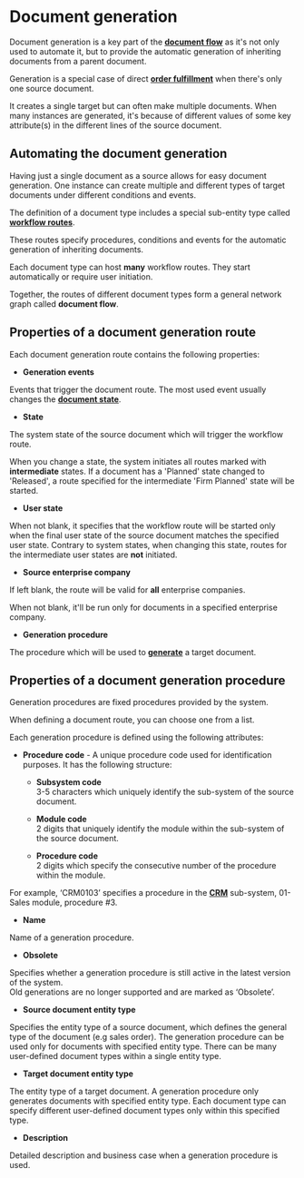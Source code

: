 # Document generation

Document generation is a key part of the **[document flow](index.md)** as it's not only used to automate it, but to provide the automatic generation of inheriting documents from a parent document.

Generation is a special case of direct **[order fulfillment](fulfillment.md)** when there's only one source document. 

It creates a single target but can often make multiple documents. When many instances are generated, it's because of different values of some key attribute(s) in the different lines of the source document.

## Automating the document generation

Having just a single document as a source allows for easy document generation. One instance can create multiple and different types of target documents under different conditions and events.

The definition of a document type includes a special sub-entity type called **[workflow routes](xref:Systems.Documents.Routes)**. 

These routes specify procedures, conditions and events for the automatic generation of inheriting documents. 

Each document type can host **many** workflow routes. They start automatically or require user initiation.

Together, the routes of different document types form a general network graph called **document flow**.

## Properties of a document generation route

Each document generation route contains the following properties:

- **Generation events**

Events that trigger the document route. The most used event usually changes the **[document state](~/concepts/documents/states.md)**.

- **State**

The system state of the source document which will trigger the workflow route. 

When you change a state, the system initiates all routes marked with **intermediate** states. If a document has a 'Planned' state changed to 'Released', a route specified for the intermediate 'Firm Planned' state will be started.

- **User state**

When not blank, it specifies that the workflow route will be started only when the final user state of the source document matches the specified user state. Contrary to system states, when changing this state, routes for the intermediate user states are **not** initiated.

- **Source enterprise company**

If left blank, the route will be valid for **all** enterprise companies. 

When not blank, it'll be run only for documents in a specified enterprise company.

- **Generation procedure**

The procedure which will be used to **[generate](generation-procedures.md)** a target document.

## Properties of a document generation procedure

Generation procedures are fixed procedures provided by the system. 

When defining a document route, you can choose one from a list.

Each generation procedure is defined using the following attributes:

- **Procedure code** - A unique procedure code used for identification purposes. It has the following structure:

   - **Subsystem code**<br>
     3-5 characters which uniquely identify the sub-system of the source document.
     
   - **Module code**<br>
     2 digits that uniquely identify the module within the sub-system of the source document.
      
   - **Procedure code**<br>
     2 digits which specify the consecutive number of the procedure within the module.

For example, ‘CRM0103’ specifies a procedure in the **[CRM](~/modules/crm/index.md)** sub-system, 01-Sales module, procedure #3.

- **Name**<br>

Name of a generation procedure.

- **Obsolete**<br>

Specifies whether a generation procedure is still active in the latest version of the system.</br> Old generations are no longer supported and are marked as ‘Obsolete’.

- **Source document entity type**<br>

Specifies the entity type of a source document, which defines the general type of the document (e.g sales order). The generation procedure can be used only for documents with specified entity type. There can be many user-defined document types within a single entity type.

- **Target document entity type**<br>

The entity type of a target document. A generation procedure only generates documents with specified entity type. Each document type can specify different user-defined document types only within this specified type.

- **Description**<br>

Detailed description and business case when a generation procedure is used.

